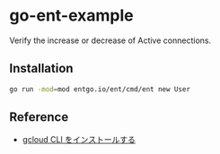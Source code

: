 # go-ent-example
Verify the increase or decrease of Active connections.

## Installation
```bash
go run -mod=mod entgo.io/ent/cmd/ent new User
```

## Reference
- [gcloud CLI をインストールする](https://cloud.google.com/sdk/docs/install?hl=ja#deb)
